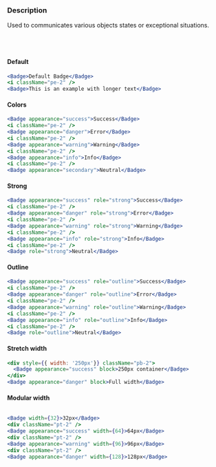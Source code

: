 ### **Description**

Used to communicates various objects states or exceptional situations.

<br />
<br />

#### **Default**

```jsx
<Badge>Default Badge</Badge>
<i className="pe-2" />
<Badge>This is an example with longer text</Badge>
```

#### **Colors**

```jsx
<Badge appearance="success">Success</Badge>
<i className="pe-2" />
<Badge appearance="danger">Error</Badge>
<i className="pe-2" />
<Badge appearance="warning">Warning</Badge>
<i className="pe-2" />
<Badge appearance="info">Info</Badge>
<i className="pe-2" />
<Badge appearance="secondary">Neutral</Badge>
```

#### **Strong**

```jsx
<Badge appearance="success" role="strong">Success</Badge>
<i className="pe-2" />
<Badge appearance="danger" role="strong">Error</Badge>
<i className="pe-2" />
<Badge appearance="warning" role="strong">Warning</Badge>
<i className="pe-2" />
<Badge appearance="info" role="strong">Info</Badge>
<i className="pe-2" />
<Badge role="strong">Neutral</Badge>
```

#### **Outline**

```jsx
<Badge appearance="success" role="outline">Success</Badge>
<i className="pe-2" />
<Badge appearance="danger" role="outline">Error</Badge>
<i className="pe-2" />
<Badge appearance="warning" role="outline">Warning</Badge>
<i className="pe-2" />
<Badge appearance="info" role="outline">Info</Badge>
<i className="pe-2" />
<Badge role="outline">Neutral</Badge>
```

#### **Stretch width**

```jsx
<div style={{ width: '250px'}} className="pb-2">
  <Badge appearance="success" block>250px container</Badge>
</div>
<Badge appearance="danger" block>Full width</Badge>
```

#### **Modular width**

```jsx

<Badge width={32}>32px</Badge>
<div className="pt-2" />
<Badge appearance="success" width={64}>64px</Badge>
<div className="pt-2" />
<Badge appearance="warning" width={96}>96px</Badge>
<div className="pt-2" />
<Badge appearance="danger" width={128}>128px</Badge>
```
